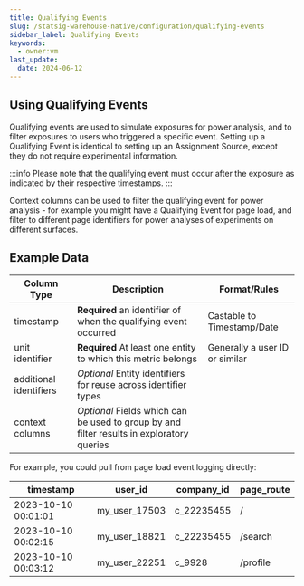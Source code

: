 ```yaml
---
title: Qualifying Events
slug: /statsig-warehouse-native/configuration/qualifying-events
sidebar_label: Qualifying Events
keywords:
  - owner:vm
last_update:
  date: 2024-06-12
---
```


## Using Qualifying Events

Qualifying events are used to simulate exposures for power analysis, and to filter exposures to users who triggered a specific event. Setting up a Qualifying Event is identical to setting up an Assignment Source, except they do not require experimental information.

:::info
Please note that the qualifying event must occur after the exposure as indicated by their respective timestamps.
:::

Context columns can be used to filter the qualifying event for power analysis - for example you might have a Qualifying Event for page load, and filter to different page identifiers for power analyses of experiments on different surfaces.

## Example Data

| Column Type            | Description                                                                               | Format/Rules                   |
| ---------------------- | ----------------------------------------------------------------------------------------- | ------------------------------ |
| timestamp              | **Required** an identifier of when the qualifying event occurred                          | Castable to Timestamp/Date     |
| unit identifier        | **Required** At least one entity to which this metric belongs                             | Generally a user ID or similar |
| additional identifiers | _Optional_ Entity identifiers for reuse across identifier types                           |                                |
| context columns        | _Optional_ Fields which can be used to group by and filter results in exploratory queries |                                |

For example, you could pull from page load event logging directly:

| timestamp           | user_id       | company_id | page_route |
| ------------------- | ------------- | ---------- | ---------- |
| 2023-10-10 00:01:01 | my_user_17503 | c_22235455 | /          |
| 2023-10-10 00:02:15 | my_user_18821 | c_22235455 | /search    |
| 2023-10-10 00:03:12 | my_user_22251 | c_9928     | /profile   |
